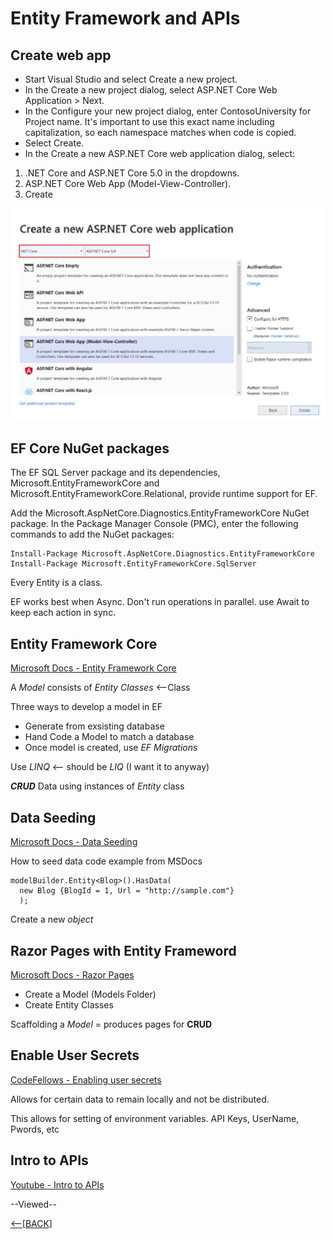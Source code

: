 # Entity Framework and APIs

## Create web app
- Start Visual Studio and select Create a new project.
- In the Create a new project dialog, select ASP.NET Core Web Application > Next.
- In the Configure your new project dialog, enter ContosoUniversity for Project name. It's important to use this exact name including capitalization, so each namespace matches when code is copied.
- Select Create.
- In the Create a new ASP.NET Core web application dialog, select:
1. .NET Core and ASP.NET Core 5.0 in the dropdowns.
2. ASP.NET Core Web App (Model-View-Controller).
3. Create

![](./img/NewWep.png)

## EF Core NuGet packages
The EF SQL Server package and its dependencies, Microsoft.EntityFrameworkCore and Microsoft.EntityFrameworkCore.Relational, provide runtime support for EF.

Add the Microsoft.AspNetCore.Diagnostics.EntityFrameworkCore NuGet package. In the Package Manager Console (PMC), enter the following commands to add the NuGet packages:
```
Install-Package Microsoft.AspNetCore.Diagnostics.EntityFrameworkCore
Install-Package Microsoft.EntityFrameworkCore.SqlServer
```

Every Entity is a class.

EF works best when Async.
Don't run operations in parallel.  use Await to keep each action in sync.

## Entity Framework Core

[Microsoft Docs - Entity Framework Core](https://docs.microsoft.com/en-us/ef/core/)

A *Model* consists of *Entity Classes* <--Class

Three ways to develop a model in EF

+ Generate from exsisting database
+ Hand Code a Model to match a database
+ Once model is created, use *EF Migrations*

Use *LINQ* <-- should be *LIQ* (I want it to anyway)

***CRUD*** Data using instances of *Entity* class

## Data Seeding

[Microsoft Docs - Data Seeding](https://docs.microsoft.com/en-us/ef/core/modeling/data-seeding)

How to seed data code example from MSDocs

```
modelBuilder.Entity<Blog>().HasData(
  new Blog {BlogId = 1, Url = "http://sample.com"}
  );
```

Create a new *object*

## Razor Pages with Entity Frameword

[Microsoft Docs - Razor Pages](https://docs.microsoft.com/en-us/aspnet/core/data/ef-rp/intro?view=aspnetcore-2.1&tabs=visual-studio)

+ Create a Model (Models Folder)
+ Create Entity Classes

Scaffolding a *Model* = produces pages for **CRUD**

## Enable User Secrets

[CodeFellows - Enabling user secrets](https://codefellows.github.io/code-401-dotnet-guide/resources/user-secrets.html)

Allows for certain data to remain locally and not be distributed.

This allows for setting of environment variables.  API Keys, UserName, Pwords, etc

## Intro to APIs

[Youtube - Intro to APIs](https://youtu.be/aIkpVzqLuhA)

--Viewed--

[&lt;--&#91;BACK&#93;](/README.md)
